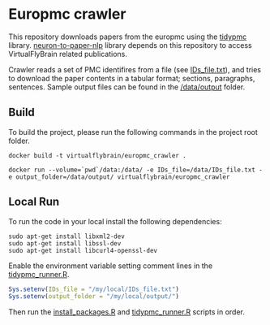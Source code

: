 # Europmc crawler

This repository downloads papers from the europmc using the [tidypmc](https://github.com/ropensci/tidypmc) library. [neuron-to-paper-nlp](https://github.com/VirtualFlyBrain/neuron-to-paper-nlp) library depends on this repository to access VirtualFlyBrain related publications.

Crawler reads a set of PMC identifires from a file (see [IDs_file.txt](data/IDs_file.txt)), and tries to download the paper contents in a tabular format; sections, paragraphs, sentences. Sample output files can be found in the [/data/output](data/output) folder.


## Build

To build the project, please run the following commands in the project root folder.

```
docker build -t virtualflybrain/europmc_crawler .

docker run --volume=`pwd`/data:/data/ -e IDs_file=/data/IDs_file.txt -e output_folder=/data/output/ virtualflybrain/europmc_crawler
```

## Local Run

To run the code in your local install the following dependencies:

```
sudo apt-get install libxml2-dev
sudo apt-get install libssl-dev
sudo apt-get install libcurl4-openssl-dev
```

Enable the environment variable setting comment lines in the [tidypmc_runner.R](tidypmc_runner.R).

```R
Sys.setenv(IDs_file = "/my/local/IDs_file.txt")
Sys.setenv(output_folder = "/my/local/output/")
```

Then run the [install_packages.R](install_packages.R) and [tidypmc_runner.R](tidypmc_runner.R) scripts in order.
